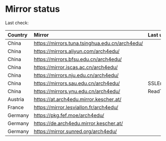 <script src="./time.js"></script>
# Mirror status
Last check: <script type="text/javascript">localize(1686928657.821);</script>

|Country|Mirror|Last update|
|:------|:-----|:----------|
|China|https://mirrors.tuna.tsinghua.edu.cn/arch4edu/|<script type="text/javascript">localize(1686897190);</script>|
|China|https://mirrors.aliyun.com/arch4edu/|<script type="text/javascript">localize(1686810655);</script>|
|China|https://mirrors.bfsu.edu.cn/arch4edu/|<script type="text/javascript">localize(1686897190);</script>|
|China|https://mirror.iscas.ac.cn/arch4edu/|<script type="text/javascript">localize(1686897190);</script>|
|China|https://mirrors.nju.edu.cn/arch4edu/|<script type="text/javascript">localize(1686853840);</script>|
|China|https://mirrors.sau.edu.cn/arch4edu/|SSLError|
|China|https://mirrors.ynu.edu.cn/arch4edu/|ReadTimeout|
|Austria|https://at.arch4edu.mirror.kescher.at/|<script type="text/javascript">localize(1686897190);</script>|
|France|https://mirror.lesviallon.fr/arch4edu/|<script type="text/javascript">localize(1686897190);</script>|
|Germany|https://pkg.fef.moe/arch4edu/|<script type="text/javascript">localize(1686897190);</script>|
|Germany|https://de.arch4edu.mirror.kescher.at/|<script type="text/javascript">localize(1686897190);</script>|
|Germany|https://mirror.sunred.org/arch4edu/|<script type="text/javascript">localize(1686897190);</script>|

<script src="./tablefilter/tablefilter.js"></script>
<script src="./table.js"></script>